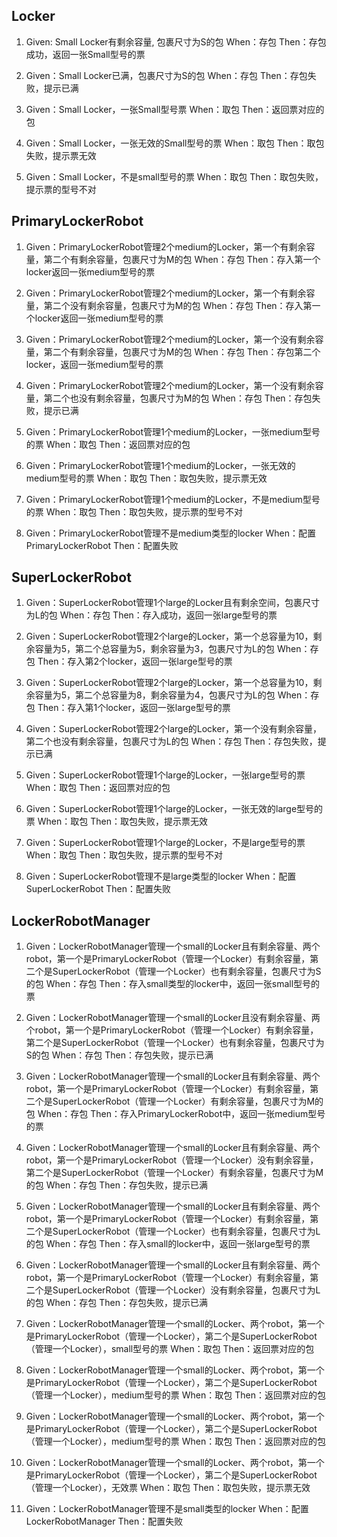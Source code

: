 ## Locker
1. Given: Small Locker有剩余容量, 包裹尺寸为S的包
When：存包
Then：存包成功，返回一张Small型号的票

2. Given：Small Locker已满，包裹尺寸为S的包
When：存包
Then：存包失败，提示已满

3. Given：Small Locker，一张Small型号票
When：取包
Then：返回票对应的包

4. Given：Small Locker，一张无效的Small型号的票
When：取包
Then：取包失败，提示票无效

5. Given：Small Locker，不是small型号的票
When：取包
Then：取包失败，提示票的型号不对

## PrimaryLockerRobot
1. Given：PrimaryLockerRobot管理2个medium的Locker，第一个有剩余容量，第二个有剩余容量，包裹尺寸为M的包
When：存包
Then：存入第一个locker返回一张medium型号的票
 
2. Given：PrimaryLockerRobot管理2个medium的Locker，第一个有剩余容量，第二个没有剩余容量，包裹尺寸为M的包
When：存包
Then：存入第一个locker返回一张medium型号的票

3. Given：PrimaryLockerRobot管理2个medium的Locker，第一个没有剩余容量，第二个有剩余容量，包裹尺寸为M的包
When：存包
Then：存包第二个locker，返回一张medium型号的票

4. Given：PrimaryLockerRobot管理2个medium的Locker，第一个没有剩余容量，第二个也没有剩余容量，包裹尺寸为M的包
When：存包
Then：存包失败，提示已满

5. Given：PrimaryLockerRobot管理1个medium的Locker，一张medium型号的票
When：取包
Then：返回票对应的包

6. Given：PrimaryLockerRobot管理1个medium的Locker，一张无效的medium型号的票
When：取包
Then：取包失败，提示票无效

7. Given：PrimaryLockerRobot管理1个medium的Locker，不是medium型号的票
When：取包
Then：取包失败，提示票的型号不对

8. Given：PrimaryLockerRobot管理不是medium类型的locker
When：配置PrimaryLockerRobot
Then：配置失败

## SuperLockerRobot
1. Given：SuperLockerRobot管理1个large的Locker且有剩余空间，包裹尺寸为L的包
When：存包
Then：存入成功，返回一张large型号的票

2. Given：SuperLockerRobot管理2个large的Locker，第一个总容量为10，剩余容量为5，第二个总容量为5，剩余容量为3，包裹尺寸为L的包
When：存包
Then：存入第2个locker，返回一张large型号的票

3. Given：SuperLockerRobot管理2个large的Locker，第一个总容量为10，剩余容量为5，第二个总容量为8，剩余容量为4，包裹尺寸为L的包
When：存包
Then：存入第1个locker，返回一张large型号的票

4. Given：SuperLockerRobot管理2个large的Locker，第一个没有剩余容量，第二个也没有剩余容量，包裹尺寸为L的包
When：存包
Then：存包失败，提示已满

5. Given：SuperLockerRobot管理1个large的Locker，一张large型号的票
When：取包
Then：返回票对应的包

6. Given：SuperLockerRobot管理1个large的Locker，一张无效的large型号的票
When：取包
Then：取包失败，提示票无效

7. Given：SuperLockerRobot管理1个large的Locker，不是large型号的票
When：取包
Then：取包失败，提示票的型号不对

8. Given：SuperLockerRobot管理不是large类型的locker
When：配置SuperLockerRobot
Then：配置失败

## LockerRobotManager
1. Given：LockerRobotManager管理一个small的Locker且有剩余容量、两个robot，第一个是PrimaryLockerRobot（管理一个Locker）有剩余容量，第二个是SuperLockerRobot（管理一个Locker）也有剩余容量，包裹尺寸为S的包
When：存包
Then：存入small类型的locker中，返回一张small型号的票

2. Given：LockerRobotManager管理一个small的Locker且没有剩余容量、两个robot，第一个是PrimaryLockerRobot（管理一个Locker）有剩余容量，第二个是SuperLockerRobot（管理一个Locker）也有剩余容量，包裹尺寸为S的包
When：存包
Then：存包失败，提示已满

3. Given：LockerRobotManager管理一个small的Locker且有剩余容量、两个robot，第一个是PrimaryLockerRobot（管理一个Locker）有剩余容量，第二个是SuperLockerRobot（管理一个Locker）有剩余容量，包裹尺寸为M的包
When：存包
Then：存入PrimaryLockerRobot中，返回一张medium型号的票

4. Given：LockerRobotManager管理一个small的Locker且有剩余容量、两个robot，第一个是PrimaryLockerRobot（管理一个Locker）没有剩余容量，第二个是SuperLockerRobot（管理一个Locker）有剩余容量，包裹尺寸为M的包
When：存包
Then：存包失败，提示已满

5. Given：LockerRobotManager管理一个small的Locker且有剩余容量、两个robot，第一个是PrimaryLockerRobot（管理一个Locker）有剩余容量，第二个是SuperLockerRobot（管理一个Locker）也有剩余容量，包裹尺寸为L的包
When：存包
Then：存入small的locker中，返回一张large型号的票

6. Given：LockerRobotManager管理一个small的Locker且有剩余容量、两个robot，第一个是PrimaryLockerRobot（管理一个Locker）有剩余容量，第二个是SuperLockerRobot（管理一个Locker）没有剩余容量，包裹尺寸为L的包
When：存包
Then：存包失败，提示已满

7. Given：LockerRobotManager管理一个small的Locker、两个robot，第一个是PrimaryLockerRobot（管理一个Locker），第二个是SuperLockerRobot（管理一个Locker），small型号的票
When：取包
Then：返回票对应的包

8. Given：LockerRobotManager管理一个small的Locker、两个robot，第一个是PrimaryLockerRobot（管理一个Locker），第二个是SuperLockerRobot（管理一个Locker），medium型号的票
When：取包
Then：返回票对应的包

9. Given：LockerRobotManager管理一个small的Locker、两个robot，第一个是PrimaryLockerRobot（管理一个Locker），第二个是SuperLockerRobot（管理一个Locker），medium型号的票
When：取包
Then：返回票对应的包

10. Given：LockerRobotManager管理一个small的Locker、两个robot，第一个是PrimaryLockerRobot（管理一个Locker），第二个是SuperLockerRobot（管理一个Locker），无效票
When：取包
Then：取包失败，提示票无效

11. Given：LockerRobotManager管理不是small类型的locker
When：配置LockerRobotManager
Then：配置失败
